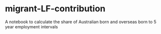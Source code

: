 # migrant-LF-contribution
A notebook to calculate the share of Australian born and overseas born to 5 year employment intervals
